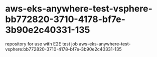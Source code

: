 # aws-eks-anywhere-test-vsphere-bb772820-3710-4178-bf7e-3b90e2c40331-135
repository for use with E2E test job aws-eks-anywhere-test-vsphere:bb772820-3710-4178-bf7e-3b90e2c40331-135
